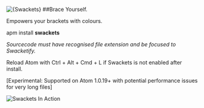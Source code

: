 ![{Swackets}](http://i.imgur.com/KP9bxf0.png)
##Brace Yourself.


Empowers your brackets with colours.

apm install **swackets**

*Sourcecode must have recognised file extension and be focused to Swacketify.*

Reload Atom with Ctrl + Alt + Cmd + L if Swackets is not enabled after install.

[Experimental: Supported on Atom 1.0.19+ with potential performance issues for very long files]

![Swackets In Action](http://i.imgur.com/Wjkwp35.png)
